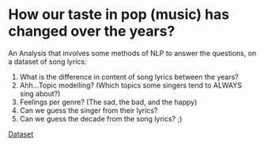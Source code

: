 # How our taste in pop (music) has changed over the years? 

An Analysis that involves some methods of NLP to answer the questions, on a dataset of song lyrics:

1. What is the difference in content of song lyrics between the years? 
2. Ahh...Topic modelling? (Which topics some singers tend to ALWAYS sing about?)
3. Feelings per genre? (The sad, the bad, and the happy)
4. Can we guess the singer from their lyrics?
5. Can we guess the decade from the song lyrics? ;)


[Dataset](https://www.kaggle.com/gyani95/380000-lyrics-from-metrolyrics/downloads/380000-lyrics-from-metrolyrics.zip/2)
